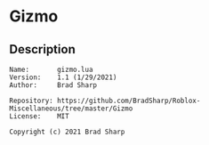 # Gizmo

## Description

    Name:		gizmo.lua
    Version:	1.1 (1/29/2021)
    Author:		Brad Sharp

    Repository:	https://github.com/BradSharp/Roblox-Miscellaneous/tree/master/Gizmo
    License:	MIT

    Copyright (c) 2021 Brad Sharp